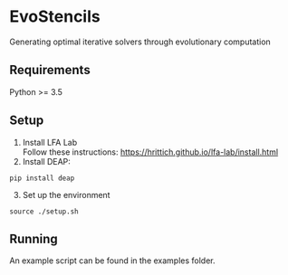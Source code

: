# EvoStencils
Generating optimal iterative solvers through evolutionary computation
## Requirements
Python >= 3.5
## Setup
1. Install LFA Lab  
Follow these instructions: https://hrittich.github.io/lfa-lab/install.html  
2. Install DEAP:  
```
pip install deap
```
3. Set up the environment  
```
source ./setup.sh
```
## Running
An example script can be found in the examples folder.
